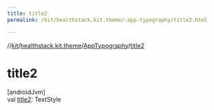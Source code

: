 ```yaml
---
title: title2
permalink: /kit/healthstack.kit.theme/-app-typography/title2.html

---
```

//[kit](../../../index.html)/[healthstack.kit.theme](../index.html)/[AppTypography](index.html)/[title2](title2.html)



# title2



[androidJvm]\
val [title2](title2.html): TextStyle




